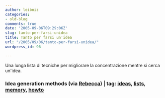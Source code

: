 ```yaml
---
author: leibniz
categories:
- old-blog
comments: true
date: '2005-09-06T09:29:06Z'
slug: tanto-per-farsi-unidea
title: Tanto per farsi un'idea
url: "/2005/09/06/tanto-per-farsi-unidea/"
wordpress_id: 96

---
```

Una lunga lista di tecniche per migliorare la concentrazione mentre si cerca un'idea.  



### Idea generation methods (via [Rebecca](https://www.rebeccablood.net/)) | tag: [ideas](https://www.technorati.com/tags/ideas), [lists](https://www.technorati.com/tags/lists), [memory](https://www.technorati.com/tags/memory), [howto](https://www.technorati.com/tags/howto)

